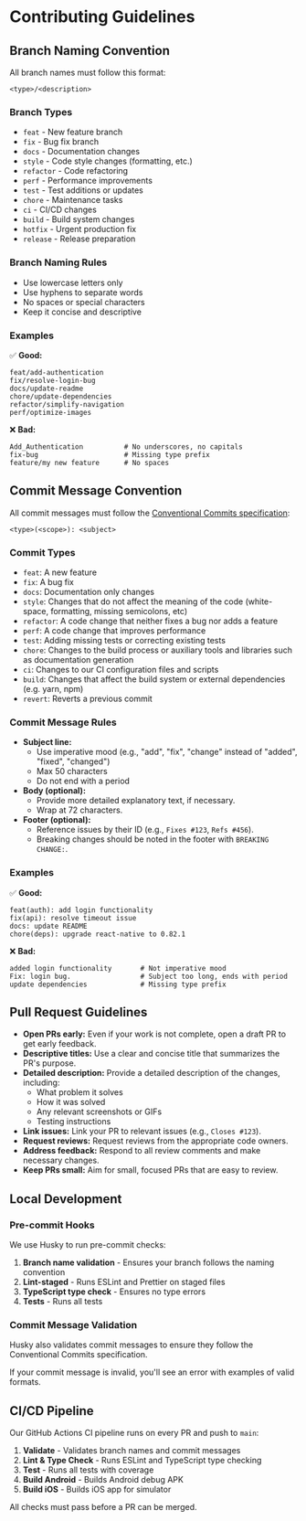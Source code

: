# Contributing Guidelines

## Branch Naming Convention

All branch names must follow this format:

```
<type>/<description>
```

### Branch Types

- `feat` - New feature branch
- `fix` - Bug fix branch
- `docs` - Documentation changes
- `style` - Code style changes (formatting, etc.)
- `refactor` - Code refactoring
- `perf` - Performance improvements
- `test` - Test additions or updates
- `chore` - Maintenance tasks
- `ci` - CI/CD changes
- `build` - Build system changes
- `hotfix` - Urgent production fix
- `release` - Release preparation

### Branch Naming Rules

- Use lowercase letters only
- Use hyphens to separate words
- No spaces or special characters
- Keep it concise and descriptive

### Examples

✅ **Good:**

```
feat/add-authentication
fix/resolve-login-bug
docs/update-readme
chore/update-dependencies
refactor/simplify-navigation
perf/optimize-images
```

❌ **Bad:**

```
Add_Authentication          # No underscores, no capitals
fix-bug                     # Missing type prefix
feature/my new feature      # No spaces
```

## Commit Message Convention

All commit messages must follow the [Conventional Commits specification](https://www.conventionalcommits.org/en/v1.0.0/):

```
<type>(<scope>): <subject>
```

### Commit Types

- `feat`: A new feature
- `fix`: A bug fix
- `docs`: Documentation only changes
- `style`: Changes that do not affect the meaning of the code (white-space, formatting, missing semicolons, etc)
- `refactor`: A code change that neither fixes a bug nor adds a feature
- `perf`: A code change that improves performance
- `test`: Adding missing tests or correcting existing tests
- `chore`: Changes to the build process or auxiliary tools and libraries such as documentation generation
- `ci`: Changes to our CI configuration files and scripts
- `build`: Changes that affect the build system or external dependencies (e.g. yarn, npm)
- `revert`: Reverts a previous commit

### Commit Message Rules

- **Subject line:**
  - Use imperative mood (e.g., "add", "fix", "change" instead of "added", "fixed", "changed")
  - Max 50 characters
  - Do not end with a period
- **Body (optional):**
  - Provide more detailed explanatory text, if necessary.
  - Wrap at 72 characters.
- **Footer (optional):**
  - Reference issues by their ID (e.g., `Fixes #123`, `Refs #456`).
  - Breaking changes should be noted in the footer with `BREAKING CHANGE:`.

### Examples

✅ **Good:**

```
feat(auth): add login functionality
fix(api): resolve timeout issue
docs: update README
chore(deps): upgrade react-native to 0.82.1
```

❌ **Bad:**

```
added login functionality       # Not imperative mood
Fix: login bug.                 # Subject too long, ends with period
update dependencies             # Missing type prefix
```

## Pull Request Guidelines

- **Open PRs early:** Even if your work is not complete, open a draft PR to get early feedback.
- **Descriptive titles:** Use a clear and concise title that summarizes the PR's purpose.
- **Detailed description:** Provide a detailed description of the changes, including:
  - What problem it solves
  - How it was solved
  - Any relevant screenshots or GIFs
  - Testing instructions
- **Link issues:** Link your PR to relevant issues (e.g., `Closes #123`).
- **Request reviews:** Request reviews from the appropriate code owners.
- **Address feedback:** Respond to all review comments and make necessary changes.
- **Keep PRs small:** Aim for small, focused PRs that are easy to review.

## Local Development

### Pre-commit Hooks

We use Husky to run pre-commit checks:

1. **Branch name validation** - Ensures your branch follows the naming convention
2. **Lint-staged** - Runs ESLint and Prettier on staged files
3. **TypeScript type check** - Ensures no type errors
4. **Tests** - Runs all tests

### Commit Message Validation

Husky also validates commit messages to ensure they follow the Conventional Commits specification.

If your commit message is invalid, you'll see an error with examples of valid formats.

## CI/CD Pipeline

Our GitHub Actions CI pipeline runs on every PR and push to `main`:

1. **Validate** - Validates branch names and commit messages
2. **Lint & Type Check** - Runs ESLint and TypeScript type checking
3. **Test** - Runs all tests with coverage
4. **Build Android** - Builds Android debug APK
5. **Build iOS** - Builds iOS app for simulator

All checks must pass before a PR can be merged.
